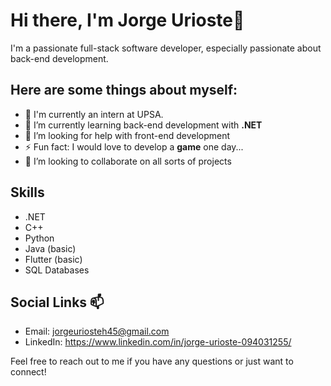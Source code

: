 # Hi there, I'm Jorge Urioste👋

I'm a passionate full-stack software developer, especially passionate about back-end development.

## Here are some things about myself:

- 🔭 I'm currently an intern at UPSA.
- 🌱 I’m currently learning back-end development with **.NET**
- 🤔 I’m looking for help with front-end development
- ⚡ Fun fact: I would love to develop a **game** one day...
- 👯 I’m looking to collaborate on all sorts of projects

## Skills
- .NET
- C++
- Python
- Java (basic)
- Flutter (basic)
- SQL Databases

## Social Links 📫 
- Email: jorgeuriosteh45@gmail.com
- LinkedIn: https://www.linkedin.com/in/jorge-urioste-094031255/

Feel free to reach out to me if you have any questions or just want to connect!
<!--

Here are some ideas to get you started:
- 
- 
- 💬 Ask me about ...
- 
- 😄 Pronouns: ...
- 
-->
